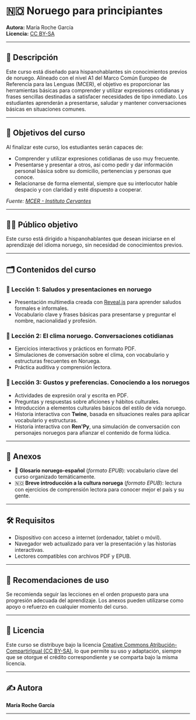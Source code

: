 # 🇳🇴 Noruego para principiantes

**Autora:** María Roche García  
**Licencia:** [CC BY-SA](https://creativecommons.org/licenses/by-sa/4.0/deed.es)

---

## 📘 Descripción

Este curso está diseñado para hispanohablantes sin conocimientos previos de noruego. Alineado con el nivel A1 del Marco Común Europeo de Referencia para las Lenguas (MCER), el objetivo es proporcionar las herramientas básicas para comprender y utilizar expresiones cotidianas y frases sencillas destinadas a satisfacer necesidades de tipo inmediato. Los estudiantes aprenderán a presentarse, saludar y mantener conversaciones básicas en situaciones comunes.

---

## 🎯 Objetivos del curso

Al finalizar este curso, los estudiantes serán capaces de:

- Comprender y utilizar expresiones cotidianas de uso muy frecuente.
- Presentarse y presentar a otros, así como pedir y dar información personal básica sobre su domicilio, pertenencias y personas que conoce.
- Relacionarse de forma elemental, siempre que su interlocutor hable despacio y con claridad y esté dispuesto a cooperar.

*Fuente: [MCER - Instituto Cervantes](https://cvc.cervantes.es/ensenanza/biblioteca_ele/marco/cvc_mer.pdf)*

---

## 🧑‍🎓 Público objetivo

Este curso está dirigido a hispanohablantes que desean iniciarse en el aprendizaje del idioma noruego, sin necesidad de conocimientos previos.

---

## 🗂️ Contenidos del curso

### 📍 Lección 1: **Saludos y presentaciones en noruego**
- Presentación multimedia creada con [Reveal.js](https://revealjs.com/) para aprender saludos formales e informales.
- Vocabulario clave y frases básicas para presentarse y preguntar el nombre, nacionalidad y profesión.

### 📍 Lección 2: **El clima noruego. Conversaciones cotidianas**
- Ejercicios interactivos y prácticos en formato PDF.
- Simulaciones de conversación sobre el clima, con vocabulario y estructuras frecuentes en Noruega.
- Práctica auditiva y comprensión lectora.

### 📍 Lección 3: **Gustos y preferencias. Conociendo a los noruegos**
- Actividades de expresión oral y escrita en PDF.
- Preguntas y respuestas sobre aficiones y hábitos culturales.
- Introducción a elementos culturales básicos del estilo de vida noruego.
- Historia interactiva con **Twine**, basada en situaciones reales para aplicar vocabulario y estructuras.
- Historia interactiva con **Ren'Py**, una simulación de conversación con personajes noruegos para afianzar el contenido de forma lúdica.

---

## 📎 Anexos

- 📘 **Glosario noruego-español** (_formato EPUB_): vocabulario clave del curso organizado temáticamente.
- 🇳🇴 **Breve introducción a la cultura noruega** (_formato EPUB_): lectura con ejercicios de comprensión lectora para conocer mejor el país y su gente.

---

## 🛠️ Requisitos

- Dispositivo con acceso a internet (ordenador, tablet o móvil).
- Navegador web actualizado para ver la presentación y las historias interactivas.
- Lectores compatibles con archivos PDF y EPUB.

---

## 🔄 Recomendaciones de uso

Se recomienda seguir las lecciones en el orden propuesto para una progresión adecuada del aprendizaje. Los anexos pueden utilizarse como apoyo o refuerzo en cualquier momento del curso.

---

## 📄 Licencia

Este curso se distribuye bajo la licencia [Creative Commons Atribución-CompartirIgual (CC BY-SA)](https://creativecommons.org/licenses/by-sa/4.0/deed.es), lo que permite su uso y adaptación, siempre que se otorgue el crédito correspondiente y se comparta bajo la misma licencia.

---

## ✍️ Autora

**María Roche García**

---
